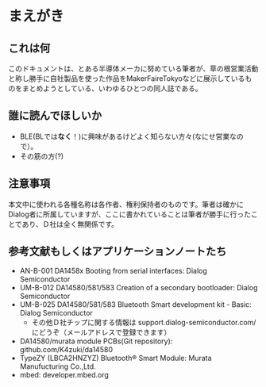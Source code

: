 # まえがき
## これは何
このドキュメントは、とある半導体メーカに努めている筆者が、草の根営業活動と称し勝手に自社製品を使った作品をMakerFaireTokyoなどに展示しているものをまとめようとしている、いわゆるひとつの同人誌である。

## 誰に読んでほしいか
* BLE(BLでは**なく**！)に興味があるけどよく知らない方々(なにせ営業なので）。
* その筋の方(?)

## 注意事項
本文中に使われる各種名称は各作者、権利保持者のものです。筆者は確かにDialog者に所属していますが、ここに書かれていることは筆者が勝手に行ったことであり、Ｄ社は全く無関係です。

## 参考文献もしくはアプリケーションノートたち
* AN-B-001 DA1458x Booting from serial interfaces: Dialog Semiconductor
* UM-B-012 DA14580/581/583 Creation of a secondary bootloader: Dialog Semiconductor
* UM-B-025 DA14580/581/583 Bluetooth Smart development kit - Basic: Dialog Semiconductor
    * その他Ｄ社チップに関する情報は support.dialog-semiconductor.com/ にどうぞ（メールアドレスで登録できます）
* DA14580/murata module PCBs(Git repository): github.com/K4zuki/da14580
* TypeZY (LBCA2HNZYZ) Bluetooth® Smart Module: Murata Manufucturing Co.,Ltd.
* mbed: developer.mbed.org
